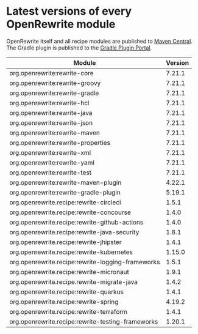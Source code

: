 # Latest versions of every OpenRewrite module

OpenRewrite itself and all recipe modules are published to [Maven Central](https://search.maven.org/search?q=org.openrewrite). The Gradle plugin is published to the [Gradle Plugin Portal](https://plugins.gradle.org/plugin/org.openrewrite.rewrite).

| Module                                            | Version |
| ------------------------------------------------- |---------|
| org.openrewrite:rewrite-core                      | 7.21.1  |
| org.openrewrite:rewrite-groovy                    | 7.21.1  |
| org.openrewrite:rewrite-gradle                    | 7.21.1  |
| org.openrewrite:rewrite-hcl                       | 7.21.1  |
| org.openrewrite:rewrite-java                      | 7.21.1  |
| org.openrewrite:rewrite-json                      | 7.21.1  |
| org.openrewrite:rewrite-maven                     | 7.21.1  |
| org.openrewrite:rewrite-properties                | 7.21.1  |
| org.openrewrite:rewrite-xml                       | 7.21.1  |
| org.openrewrite:rewrite-yaml                      | 7.21.1  |
| org.openrewrite:rewrite-test                      | 7.21.1  |
| org.openrewrite:rewrite-maven-plugin              | 4.22.1  |
| org.openrewrite:rewrite-gradle-plugin             | 5.19.1  |
| org.openrewrite.recipe:rewrite-circleci           | 1.5.1   |
| org.openrewrite.recipe:rewrite-concourse          | 1.4.0   |
| org.openrewrite.recipe:rewrite-github-actions     | 1.4.0   |
| org.openrewrite.recipe:rewrite-java-security      | 1.8.1   |
| org.openrewrite.recipe:rewrite-jhipster           | 1.4.1   |
| org.openrewrite.recipe:rewrite-kubernetes         | 1.15.0  |
| org.openrewrite.recipe:rewrite-logging-frameworks | 1.5.1   |
| org.openrewrite.recipe:rewrite-micronaut          | 1.9.1   |
| org.openrewrite.recipe.rewrite-migrate-java       | 1.4.2   |
| org.openrewrite.recipe:rewrite-quarkus            | 1.4.1   |
| org.openrewrite.recipe:rewrite-spring             | 4.19.2  |
| org.openrewrite.recipe:rewrite-terraform          | 1.4.1   |
| org.openrewrite.recipe:rewrite-testing-frameworks | 1.20.1  |
